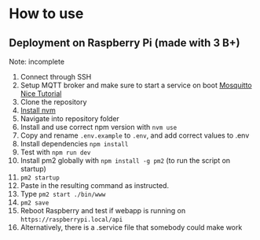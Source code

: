 # How to use

## Deployment on Raspberry Pi (made with 3 B+)
Note: incomplete

1. Connect through SSH
2. Setup MQTT broker and make sure to start a service on boot [Mosquitto](https://mosquitto.org/download/) [Nice Tutorial](https://randomnerdtutorials.com/how-to-install-mosquitto-broker-on-raspberry-pi/)
3. Clone the repository
4. [Install nvm](https://www.jemrf.com/pages/how-to-install-nvm-and-node-js-on-raspberry-pi)
5. Navigate into repository folder
6. Install and use correct npm version with `nvm use`
7. Copy and rename `.env.example` to `.env`, and add correct values to .env
8. Install dependencies `npm install`
9. Test with `npm run dev`
10. Install pm2 globally with `npm install -g pm2` (to run the script on startup)
11. `pm2 startup`
12. Paste in the resulting command as instructed.
13. Type `pm2 start ./bin/www`
14. `pm2 save`
15. Reboot Raspberry and test if webapp is running on `https://raspberrypi.local/api`
16. Alternatively, there is a .service file that somebody could make work

